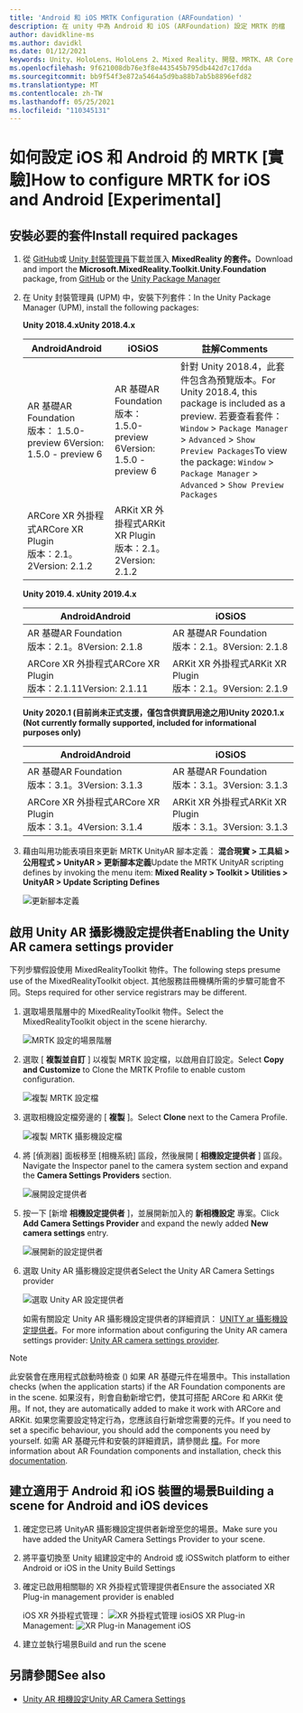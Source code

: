 ```yaml
---
title: 'Android 和 iOS MRTK Configuration (ARFoundation) '
description: 在 unity 中為 Android 和 iOS (ARFoundation) 設定 MRTK 的檔
author: davidkline-ms
ms.author: davidkl
ms.date: 01/12/2021
keywords: Unity、HoloLens、HoloLens 2、Mixed Reality、開發、MRTK、AR Core、AR 套件、iOS、IOS、Android、AR Foundation
ms.openlocfilehash: 9f621008db76e3f8e443545b795db442d7c17dda
ms.sourcegitcommit: bb9f54f3e872a5464a5d9ba88b7ab5b8896efd82
ms.translationtype: MT
ms.contentlocale: zh-TW
ms.lasthandoff: 05/25/2021
ms.locfileid: "110345131"
---
```

# <a name="how-to-configure-mrtk-for-ios-and-android-experimental"></a><span data-ttu-id="f1a06-104">如何設定 iOS 和 Android 的 MRTK [實驗]</span><span class="sxs-lookup"><span data-stu-id="f1a06-104">How to configure MRTK for iOS and Android [Experimental]</span></span>

## <a name="install-required-packages"></a><span data-ttu-id="f1a06-105">安裝必要的套件</span><span class="sxs-lookup"><span data-stu-id="f1a06-105">Install required packages</span></span>

1. <span data-ttu-id="f1a06-106">從 [GitHub](https://github.com/microsoft/MixedRealityToolkit-Unity/releases/tag/v2.3.0)或 [Unity 封裝管理員](../configuration/usingupm.md)下載並匯入 **MixedReality 的套件。**</span><span class="sxs-lookup"><span data-stu-id="f1a06-106">Download and import the **Microsoft.MixedReality.Toolkit.Unity.Foundation** package, from [GitHub](https://github.com/microsoft/MixedRealityToolkit-Unity/releases/tag/v2.3.0) or the [Unity Package Manager](../configuration/usingupm.md)</span></span>

1. <span data-ttu-id="f1a06-107">在 Unity 封裝管理員 (UPM) 中，安裝下列套件：</span><span class="sxs-lookup"><span data-stu-id="f1a06-107">In the Unity Package Manager (UPM), install the following packages:</span></span>

    <span data-ttu-id="f1a06-108">**Unity 2018.4.x**</span><span class="sxs-lookup"><span data-stu-id="f1a06-108">**Unity 2018.4.x**</span></span>

    | <span data-ttu-id="f1a06-109">**Android**</span><span class="sxs-lookup"><span data-stu-id="f1a06-109">**Android**</span></span> | <span data-ttu-id="f1a06-110">**iOS**</span><span class="sxs-lookup"><span data-stu-id="f1a06-110">**iOS**</span></span> | <span data-ttu-id="f1a06-111">註解</span><span class="sxs-lookup"><span data-stu-id="f1a06-111">Comments</span></span> |
    | --- | --- | --- |
    | <span data-ttu-id="f1a06-112">AR 基礎</span><span class="sxs-lookup"><span data-stu-id="f1a06-112">AR Foundation</span></span>  <br/> <span data-ttu-id="f1a06-113">版本： 1.5.0-preview 6</span><span class="sxs-lookup"><span data-stu-id="f1a06-113">Version: 1.5.0 - preview 6</span></span> | <span data-ttu-id="f1a06-114">AR 基礎</span><span class="sxs-lookup"><span data-stu-id="f1a06-114">AR Foundation</span></span>  <br/> <span data-ttu-id="f1a06-115">版本： 1.5.0-preview 6</span><span class="sxs-lookup"><span data-stu-id="f1a06-115">Version: 1.5.0 - preview 6</span></span> | <span data-ttu-id="f1a06-116">針對 Unity 2018.4，此套件包含為預覽版本。</span><span class="sxs-lookup"><span data-stu-id="f1a06-116">For Unity 2018.4, this package is included as a preview.</span></span> <span data-ttu-id="f1a06-117">若要查看套件： `Window` > `Package Manager` > `Advanced` > `Show Preview Packages`</span><span class="sxs-lookup"><span data-stu-id="f1a06-117">To view the package: `Window` > `Package Manager` > `Advanced` > `Show Preview Packages`</span></span> |
    | <span data-ttu-id="f1a06-118">ARCore XR 外掛程式</span><span class="sxs-lookup"><span data-stu-id="f1a06-118">ARCore XR Plugin</span></span> <br/> <span data-ttu-id="f1a06-119">版本：2.1。2</span><span class="sxs-lookup"><span data-stu-id="f1a06-119">Version: 2.1.2</span></span> | <span data-ttu-id="f1a06-120">ARKit XR 外掛程式</span><span class="sxs-lookup"><span data-stu-id="f1a06-120">ARKit XR Plugin</span></span> <br/> <span data-ttu-id="f1a06-121">版本：2.1。2</span><span class="sxs-lookup"><span data-stu-id="f1a06-121">Version: 2.1.2</span></span> | |

    <span data-ttu-id="f1a06-122">**Unity 2019.4. x**</span><span class="sxs-lookup"><span data-stu-id="f1a06-122">**Unity 2019.4.x**</span></span>

    | <span data-ttu-id="f1a06-123">**Android**</span><span class="sxs-lookup"><span data-stu-id="f1a06-123">**Android**</span></span> | <span data-ttu-id="f1a06-124">**iOS**</span><span class="sxs-lookup"><span data-stu-id="f1a06-124">**iOS**</span></span> |
    | --- | --- |
    | <span data-ttu-id="f1a06-125">AR 基礎</span><span class="sxs-lookup"><span data-stu-id="f1a06-125">AR Foundation</span></span>  <br/> <span data-ttu-id="f1a06-126">版本：2.1。8</span><span class="sxs-lookup"><span data-stu-id="f1a06-126">Version: 2.1.8</span></span> |  <span data-ttu-id="f1a06-127">AR 基礎</span><span class="sxs-lookup"><span data-stu-id="f1a06-127">AR Foundation</span></span>  <br/> <span data-ttu-id="f1a06-128">版本：2.1。8</span><span class="sxs-lookup"><span data-stu-id="f1a06-128">Version: 2.1.8</span></span> |
    | <span data-ttu-id="f1a06-129">ARCore XR 外掛程式</span><span class="sxs-lookup"><span data-stu-id="f1a06-129">ARCore XR Plugin</span></span> <br/> <span data-ttu-id="f1a06-130">版本：2.1.11</span><span class="sxs-lookup"><span data-stu-id="f1a06-130">Version: 2.1.11</span></span> | <span data-ttu-id="f1a06-131">ARKit XR 外掛程式</span><span class="sxs-lookup"><span data-stu-id="f1a06-131">ARKit XR Plugin</span></span> <br/> <span data-ttu-id="f1a06-132">版本：2.1。9</span><span class="sxs-lookup"><span data-stu-id="f1a06-132">Version: 2.1.9</span></span> |

    <span data-ttu-id="f1a06-133">**Unity 2020.1 (目前尚未正式支援，僅包含供資訊用途之用)**</span><span class="sxs-lookup"><span data-stu-id="f1a06-133">**Unity 2020.1.x (Not currently formally supported, included for informational purposes only)**</span></span>

    | <span data-ttu-id="f1a06-134">**Android**</span><span class="sxs-lookup"><span data-stu-id="f1a06-134">**Android**</span></span> | <span data-ttu-id="f1a06-135">**iOS**</span><span class="sxs-lookup"><span data-stu-id="f1a06-135">**iOS**</span></span> |
    | --- | --- |
    | <span data-ttu-id="f1a06-136">AR 基礎</span><span class="sxs-lookup"><span data-stu-id="f1a06-136">AR Foundation</span></span>  <br/> <span data-ttu-id="f1a06-137">版本：3.1。3</span><span class="sxs-lookup"><span data-stu-id="f1a06-137">Version: 3.1.3</span></span> |  <span data-ttu-id="f1a06-138">AR 基礎</span><span class="sxs-lookup"><span data-stu-id="f1a06-138">AR Foundation</span></span>  <br/> <span data-ttu-id="f1a06-139">版本：3.1。3</span><span class="sxs-lookup"><span data-stu-id="f1a06-139">Version: 3.1.3</span></span> |
    | <span data-ttu-id="f1a06-140">ARCore XR 外掛程式</span><span class="sxs-lookup"><span data-stu-id="f1a06-140">ARCore XR Plugin</span></span> <br/> <span data-ttu-id="f1a06-141">版本：3.1。4</span><span class="sxs-lookup"><span data-stu-id="f1a06-141">Version: 3.1.4</span></span> | <span data-ttu-id="f1a06-142">ARKit XR 外掛程式</span><span class="sxs-lookup"><span data-stu-id="f1a06-142">ARKit XR Plugin</span></span> <br/> <span data-ttu-id="f1a06-143">版本：3.1。3</span><span class="sxs-lookup"><span data-stu-id="f1a06-143">Version: 3.1.3</span></span> |

1. <span data-ttu-id="f1a06-144">藉由叫用功能表項目來更新 MRTK UnityAR 腳本定義： **混合現實 > 工具組 > 公用程式 > UnityAR > 更新腳本定義**</span><span class="sxs-lookup"><span data-stu-id="f1a06-144">Update the MRTK UnityAR scripting defines by invoking the menu item: **Mixed Reality > Toolkit > Utilities > UnityAR > Update Scripting Defines**</span></span>

    ![更新腳本定義](../features/images/UpdateScriptingDefineUnityAR.png)


## <a name="enabling-the-unity-ar-camera-settings-provider"></a><span data-ttu-id="f1a06-146">啟用 Unity AR 攝影機設定提供者</span><span class="sxs-lookup"><span data-stu-id="f1a06-146">Enabling the Unity AR camera settings provider</span></span>

<span data-ttu-id="f1a06-147">下列步驟假設使用 MixedRealityToolkit 物件。</span><span class="sxs-lookup"><span data-stu-id="f1a06-147">The following steps presume use of the MixedRealityToolkit object.</span></span> <span data-ttu-id="f1a06-148">其他服務註冊機構所需的步驟可能會不同。</span><span class="sxs-lookup"><span data-stu-id="f1a06-148">Steps required for other service registrars may be different.</span></span>

1. <span data-ttu-id="f1a06-149">選取場景階層中的 MixedRealityToolkit 物件。</span><span class="sxs-lookup"><span data-stu-id="f1a06-149">Select the MixedRealityToolkit object in the scene hierarchy.</span></span>

    ![MRTK 設定的場景階層](../features/images/MRTK_ConfiguredHierarchy.png)

1. <span data-ttu-id="f1a06-151">選取 [ **複製並自訂** ] 以複製 MRTK 設定檔，以啟用自訂設定。</span><span class="sxs-lookup"><span data-stu-id="f1a06-151">Select **Copy and Customize** to Clone the MRTK Profile to enable custom configuration.</span></span>

    ![複製 MRTK 設定檔](../features/images/camera-system/CloneProfileARFoundation.png)

1. <span data-ttu-id="f1a06-153">選取相機設定檔旁邊的 [ **複製** ]。</span><span class="sxs-lookup"><span data-stu-id="f1a06-153">Select **Clone** next to the Camera Profile.</span></span>

    ![複製 MRTK 攝影機設定檔](../features/images/camera-system/CloneCameraProfileARFoundation.png)

1. <span data-ttu-id="f1a06-155">將 [偵測器] 面板移至 [相機系統] 區段，然後展開 [ **相機設定提供者** ] 區段。</span><span class="sxs-lookup"><span data-stu-id="f1a06-155">Navigate the Inspector panel to the camera system section and expand the **Camera Settings Providers** section.</span></span>

    ![展開設定提供者](../features/images/camera-system/ExpandProviders.png)

1. <span data-ttu-id="f1a06-157">按一下 [新增 **相機設定提供者** ]，並展開新加入的 **新相機設定** 專案。</span><span class="sxs-lookup"><span data-stu-id="f1a06-157">Click **Add Camera Settings Provider** and expand the newly added **New camera settings** entry.</span></span>

    ![展開新的設定提供者](../features/images/camera-system/ExpandNewProvider.png)

1. <span data-ttu-id="f1a06-159">選取 Unity AR 攝影機設定提供者</span><span class="sxs-lookup"><span data-stu-id="f1a06-159">Select the Unity AR Camera Settings provider</span></span>

    ![選取 Unity AR 設定提供者](../features/images/camera-system/SelectUnityArSettings.png)

    <span data-ttu-id="f1a06-161">如需有關設定 Unity AR 攝影機設定提供者的詳細資訊： [UNITY ar 攝影機設定提供者](../features/camera-system/unity-ar-camera-settings.md)。</span><span class="sxs-lookup"><span data-stu-id="f1a06-161">For more information about configuring the Unity AR camera settings provider: [Unity AR camera settings provider](../features/camera-system/unity-ar-camera-settings.md).</span></span>

> [!NOTE]
> <span data-ttu-id="f1a06-162">此安裝會在應用程式啟動時檢查 () 如果 AR 基礎元件在場景中。</span><span class="sxs-lookup"><span data-stu-id="f1a06-162">This installation checks (when the application starts) if the AR Foundation components are in the scene.</span></span> <span data-ttu-id="f1a06-163">如果沒有，則會自動新增它們，使其可搭配 ARCore 和 ARKit 使用。</span><span class="sxs-lookup"><span data-stu-id="f1a06-163">If not, they are automatically added to make it work with ARCore and ARKit.</span></span>
> <span data-ttu-id="f1a06-164">如果您需要設定特定行為，您應該自行新增您需要的元件。</span><span class="sxs-lookup"><span data-stu-id="f1a06-164">If you need to set a specific behaviour, you should add the components you need by yourself.</span></span>
> <span data-ttu-id="f1a06-165">如需 AR 基礎元件和安裝的詳細資訊，請參閱此 [檔](https://docs.unity3d.com/Packages/com.unity.xr.arfoundation@2.2/manual/index.html#samples)。</span><span class="sxs-lookup"><span data-stu-id="f1a06-165">For more information about AR Foundation components and installation, check this [documentation](https://docs.unity3d.com/Packages/com.unity.xr.arfoundation@2.2/manual/index.html#samples).</span></span>

## <a name="building-a-scene-for-android-and-ios-devices"></a><span data-ttu-id="f1a06-166">建立適用于 Android 和 iOS 裝置的場景</span><span class="sxs-lookup"><span data-stu-id="f1a06-166">Building a scene for Android and iOS devices</span></span>

1. <span data-ttu-id="f1a06-167">確定您已將 UnityAR 攝影機設定提供者新增至您的場景。</span><span class="sxs-lookup"><span data-stu-id="f1a06-167">Make sure you have added the UnityAR Camera Settings Provider to your scene.</span></span>

1. <span data-ttu-id="f1a06-168">將平臺切換至 Unity 組建設定中的 Android 或 iOS</span><span class="sxs-lookup"><span data-stu-id="f1a06-168">Switch platform to either Android or iOS in the Unity Build Settings</span></span>

1. <span data-ttu-id="f1a06-169">確定已啟用相關聯的 XR 外掛程式管理提供者</span><span class="sxs-lookup"><span data-stu-id="f1a06-169">Ensure the associated XR Plug-in management provider is enabled</span></span>

    <span data-ttu-id="f1a06-170">iOS XR 外掛程式管理：  ![ XR 外掛程式管理 ios](../features/images/XRManagementiOS.png)</span><span class="sxs-lookup"><span data-stu-id="f1a06-170">iOS XR Plug-in Management:  ![XR Plug-in Management iOS](../features/images/XRManagementiOS.png)</span></span>

1. <span data-ttu-id="f1a06-171">建立並執行場景</span><span class="sxs-lookup"><span data-stu-id="f1a06-171">Build and run the scene</span></span>

## <a name="see-also"></a><span data-ttu-id="f1a06-172">另請參閱</span><span class="sxs-lookup"><span data-stu-id="f1a06-172">See also</span></span>

- [<span data-ttu-id="f1a06-173">Unity AR 相機設定</span><span class="sxs-lookup"><span data-stu-id="f1a06-173">Unity AR Camera Settings</span></span>](../features/camera-system/unity-ar-camera-settings.md)

